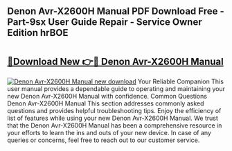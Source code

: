 ## Denon Avr-X2600H Manual PDF Download Free - Part-9sx User Guide Repair - Service Owner Edition hrBOE

# <h2><a href="http://bc32880.oget.top/?id=Denon+Avr-X2600H+Manual">🔗Download New 👉🔴 Denon Avr-X2600H Manual</a></h2>

[![Denon Avr-X2600H Manual new download](https://i.imgur.com/5g1atiW.png)](http://bc32880.oget.top/?id=Denon+Avr-X2600H+Manual)
Your Reliable Companion This user manual provides a dependable guide to operating and maintaining your new Denon Avr-X2600H Manual with confidence. Common Questions Denon Avr-X2600H Manual This section addresses commonly asked questions and provides helpful troubleshooting tips. Enjoy the efficiency of list of features while using your new Denon Avr-X2600H Manual. We trust that the Denon Avr-X2600H Manual has been a comprehensive resource in your efforts to learn the ins and outs of your new device. In case of any queries or concerns, feel free to reach out to our customer service.
